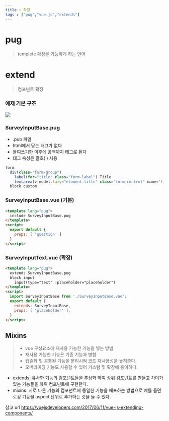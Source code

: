 ```yaml
---
title : 확장
tags : ["pug","vue.js","extends"]
---
```




# pug

> templete 확장을 가능하게 하는 언어



# extend

> 컴포넌트 확장



### 예제 기본 구조

![](https://d33wubrfki0l68.cloudfront.net/23f398a1c554aa3937aa806cf82fbbe77fc1aa9d/27529/images/posts/extending_components_2.png)





### SurveyInputBase.pug

* .pub 파일 
* html에서 닫는 태그가 없다
* 들여쓰기한 이후에 공백까지 태그로 된다
* 태그 속성은  괄호( ) 사용

```javascript SurveyInputBase.pug
form
  div(class="form-group")
    label(for="title" class="form-label") Title
    textarea(v-model.lazy="element.title" class="form-control" name="title")
  block custom
```



### SurveyInputBase.vue (기본)

```html DialogFormBase.vue
<template lang="pug">
  include SurveyInputBase.pug
</template>
<script>
  export default {
    props: [ 'question' ]
  }
</script>
```



### SurveyInputText.vue (확장)

```html SurveyInputText.vue
<template lang="pug">
  extends SurveyInputBase.pug
  block input
    input(type="text" :placeholder="placeholder")
</template>
<script>
  import SurveyInputBase from './SurveyInputBase.vue';
  export default {
    extends: SurveyInputBase,
    props: [ 'placeholder' ],
  }
</script>
```



## Mixins

>  - vue 구성요소에 재사용 가능한 기능을 넣는 방법
>  - 재사용 가능한 기능은 기존 기능과 병합 
>  - 캡슐화 및 공통된 기능을 분리시켜 코드 재사용성을 높혀준다.
>  - 오버라이딩 기능도 사용할 수 있어 커스텀 및 확장에 용이하다.



- extends: 유사한 기능의 컴포넌트들을 추상화 하여 상위 컴포넌트를 만들고 차이가 있는 기능들을 하위 컴포넌트에 구현한다.
- mixins: 서로 다른 기능의 컴포넌트에 동일한 기능을 배포하는 방법으로 예를 들면 로깅 기능을 aspect 단위로 추가하는 것을 들 수 있다.



참고 url https://vuejsdevelopers.com/2017/06/11/vue-js-extending-components/